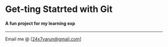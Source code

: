 # Get-ting Statrted with Git

#### A fun project for my learning exp

---

Email me @ [24x7varun@gmail.com]